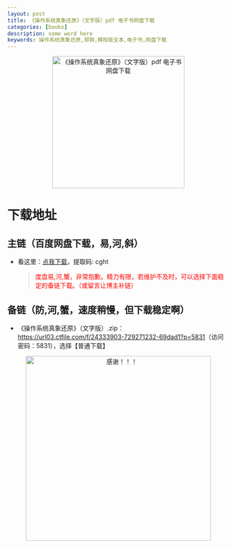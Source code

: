 ```yaml
---
layout: post
title: 《操作系统真象还原》（文字版）pdf 电子书网盘下载
categories: [books]
description: some word here
keywords: 操作系统真象还原,郑钢,精校版全本,电子书,网盘下载
---
```


<div align="center"><img src="https://qweree.cn/wp-content/uploads/2024/10/czxtzxhy.jpg" alt="《操作系统真象还原》（文字版）pdf 电子书网盘下载" width="300px" height="auto"></div>

# 下载地址

## 主链（百度网盘下载，易,河,斜）

- 看这里：[点我下载](https://pan.baidu.com/s/1iMXUbSbtZQZjDcqDmnWUyw?pwd=cght)，提取码: cght

  > <p style="color:red" >度盘易,河,蟹，非常抱歉。精力有限，若维护不及时，可以选择下面稳定的备链下载。（或留言让博主补链）</p>

## 备链（防,河,蟹，速度稍慢，但下载稳定啊）

- 《操作系统真象还原》（文字版）.zip：<https://url03.ctfile.com/f/24333903-729271232-69dad1?p=5831>（访问密码：5831），选择【普通下载】

<div align="center"><img src="https://pic.imgdb.cn/item/661246bf68eb935713c7f81c.gif" alt="感谢！！！" width="420px" height="auto"/></div>
